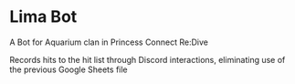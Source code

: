 # Lima Bot
A Bot for Aquarium clan in Princess Connect Re:Dive

Records hits to the hit list through Discord interactions, eliminating use of the previous Google Sheets file
